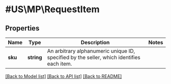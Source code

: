 # #US\MP\RequestItem

## Properties

Name | Type | Description | Notes
------------ | ------------- | ------------- | -------------
**sku** | **string** | An arbitrary alphanumeric unique ID, specified by the seller, which identifies each item. |


[[Back to Model list]](../) [[Back to API list]](../../Api/US/MP) [[Back to README]](../../README.md)
